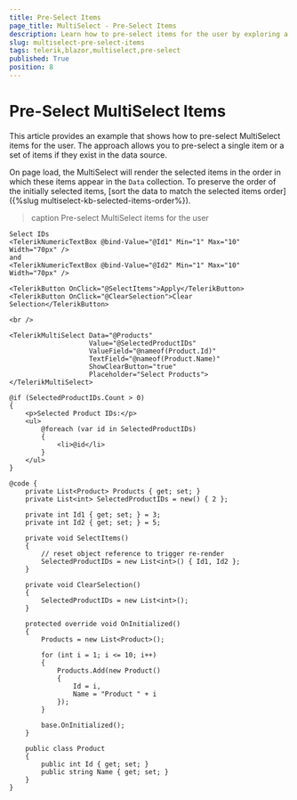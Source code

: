 ```yaml
---
title: Pre-Select Items
page_title: MultiSelect - Pre-Select Items
description: Learn how to pre-select items for the user by exploring a practical example.
slug: multiselect-pre-select-items
tags: telerik,blazor,multiselect,pre-select
published: True
position: 8
---
```



# Pre-Select MultiSelect Items

This article provides an example that shows how to pre-select MultiSelect items for the user. The approach allows you to pre-select a single item or a set of items if they exist in the data source.

On page load, the MultiSelect will render the selected items in the order in which these items appear in the `Data` collection. To preserve the order of the initially selected items, [sort the data to match the selected items order]({%slug multiselect-kb-selected-items-order%}).

>caption Pre-select MultiSelect items for the user

````CSHTML
Select IDs
<TelerikNumericTextBox @bind-Value="@Id1" Min="1" Max="10" Width="70px" />
and
<TelerikNumericTextBox @bind-Value="@Id2" Min="1" Max="10" Width="70px" />

<TelerikButton OnClick="@SelectItems">Apply</TelerikButton>
<TelerikButton OnClick="@ClearSelection">Clear Selection</TelerikButton>

<br />

<TelerikMultiSelect Data="@Products"
                    Value="@SelectedProductIDs"
                    ValueField="@nameof(Product.Id)"
                    TextField="@nameof(Product.Name)"
                    ShowClearButton="true"
                    Placeholder="Select Products">
</TelerikMultiSelect>

@if (SelectedProductIDs.Count > 0)
{
    <p>Selected Product IDs:</p>
    <ul>
        @foreach (var id in SelectedProductIDs)
        {
            <li>@id</li>
        }
    </ul>
}

@code {
    private List<Product> Products { get; set; }
    private List<int> SelectedProductIDs = new() { 2 };

    private int Id1 { get; set; } = 3;
    private int Id2 { get; set; } = 5;

    private void SelectItems()
    {
        // reset object reference to trigger re-render
        SelectedProductIDs = new List<int>() { Id1, Id2 };
    }

    private void ClearSelection()
    {
        SelectedProductIDs = new List<int>();
    }

    protected override void OnInitialized()
    {
        Products = new List<Product>();

        for (int i = 1; i <= 10; i++)
        {
            Products.Add(new Product()
            {
                Id = i,
                Name = "Product " + i
            });
        }

        base.OnInitialized();
    }

    public class Product
    {
        public int Id { get; set; }
        public string Name { get; set; }
    }
}
````
